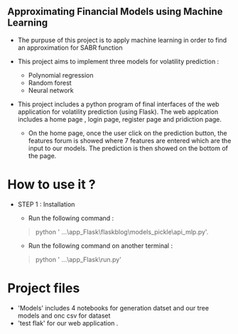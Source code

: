   ## Approximating Financial Models using Machine Learning



- The purpuse of this project is to apply machine learning in order to find an approximation for SABR function
- This project aims to implement three models for volatility prediction :
  - Polynomial regression
  - Random forest
  - Neural network

- This project includes a python program of final interfaces of the web application for volatility prediction (using Flask). The web applcation includes a home page , login page, register page and pridiction page.
   - On the home page, once the user click on the prediction button, the features forum is showed where 7 features are entered which are the       input to our models. The prediction is then showed on the bottom of the page. 
 
# How to use it ?

  - STEP 1 : Installation
    - Run the following command :
    > python   ' ...\app_Flask\flaskblog\models_pickle\api_mlp.py'.
   
     - Run the following command on another terminal :
     
    > python   ' ...\app_Flask\run.py'


# Project files 

- 'Models' includes 4 notebooks for generation datset and our tree models and onc csv for dataset
- 'test flak' for our web application .
